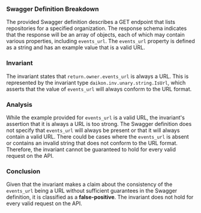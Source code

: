 ### Swagger Definition Breakdown
The provided Swagger definition describes a GET endpoint that lists repositories for a specified organization. The response schema indicates that the response will be an array of objects, each of which may contain various properties, including `events_url`. The `events_url` property is defined as a string and has an example value that is a valid URL.

### Invariant
The invariant states that `return.owner.events_url` is always a URL. This is represented by the invariant type `daikon.inv.unary.string.IsUrl`, which asserts that the value of `events_url` will always conform to the URL format.

### Analysis
While the example provided for `events_url` is a valid URL, the invariant's assertion that it is always a URL is too strong. The Swagger definition does not specify that `events_url` will always be present or that it will always contain a valid URL. There could be cases where the `events_url` is absent or contains an invalid string that does not conform to the URL format. Therefore, the invariant cannot be guaranteed to hold for every valid request on the API.

### Conclusion
Given that the invariant makes a claim about the consistency of the `events_url` being a URL without sufficient guarantees in the Swagger definition, it is classified as a **false-positive**. The invariant does not hold for every valid request on the API.
